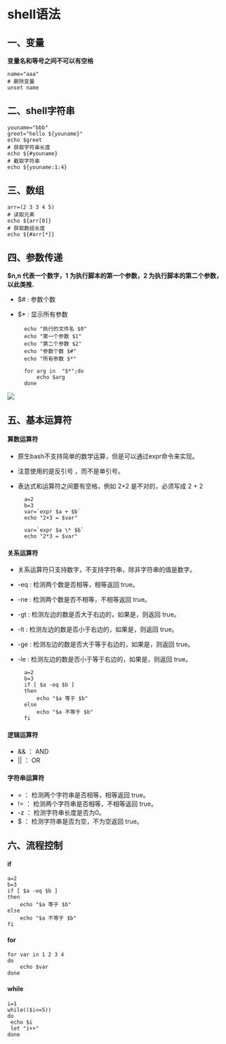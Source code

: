 # shell语法
## 一、变量
**变量名和等号之间不可以有空格**

    name="aaa"
    # 删除变量
    unset name

## 二、shell字符串
 
    youname="bbb"
    greet="hello ${youname}"
    echo $greet
    # 获取字符串长度
    echo ${#youname}
    # 截取字符串
    echo ${youname:1:4}
## 三、数组

    arr=(2 3 3 4 5)
    # 读取元素
    echo ${arr[0]}
    # 获取数组长度
    echo ${#arr[*]}
## 四、参数传递
**$n,n 代表一个数字，1 为执行脚本的第一个参数，2 为执行脚本的第二个参数，以此类推.**
* $# : 参数个数
* $* : 显示所有参数

        echo "执行的文件名 $0"
        echo "第一个参数 $1"
        echo "第二个参数 $2"
        echo "参数个数 $#"
        echo "所有参数 $*"

        for arg in  "$*";do
            echo $arg
        done

    
![](https://github.com/daacheng/PythonBasic/blob/master/pic/shell1.png)
## 五、基本运算符
#### 算数运算符
* 原生bash不支持简单的数学运算，但是可以通过expr命令来实现。
* 注意使用的是反引号 ，而不是单引号。
* 表达式和运算符之间要有空格，例如 2+2 是不对的，必须写成 2 + 2

        a=2
        b=3
        var=`expr $a + $b`
        echo "2+3 = $var"

        var=`expr $a \* $b`
        echo "2*3 = $var"

#### 关系运算符
* 关系运算符只支持数字，不支持字符串，除非字符串的值是数字。
* -eq : 检测两个数是否相等，相等返回 true。
* -ne : 检测两个数是否不相等，不相等返回 true。
* -gt : 检测左边的数是否大于右边的，如果是，则返回 true。
* -lt : 检测左边的数是否小于右边的，如果是，则返回 true。
* -ge : 检测左边的数是否大于等于右边的，如果是，则返回 true。
* -le : 检测左边的数是否小于等于右边的，如果是，则返回 true。

        a=2
        b=3
        if [ $a -eq $b ]
        then
            echo "$a 等于 $b"
        else
            echo "$a 不等于 $b"
        fi

#### 逻辑运算符
* && ： AND
* || ： OR
#### 字符串运算符
* = ： 检测两个字符串是否相等，相等返回 true。
* != ： 检测两个字符串是否相等，不相等返回 true。
* -z ： 检测字符串长度是否为0。
* $ ： 检测字符串是否为空，不为空返回 true。
## 六、流程控制
#### if


    a=2
    b=3
    if [ $a -eq $b ]
    then
        echo "$a 等于 $b"
    else
        echo "$a 不等于 $b"
    fi
#### for

    for var in 1 2 3 4
    do
        echo $var
    done
#### while

    i=1
    while(($i<=5))
    do
     echo $i
     let "i++"
    done

